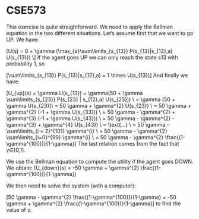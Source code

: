 # CSE573

This exercise is quite straightforward. We need to apply the Bellman equation in the two different situations. Let’s assume first that we want to go UP. We have:

\[U(s) = 0 + \gamma (\max_{a}\sum\limits_{s_{13}} P(s_{13}|s_{12},a) U(s_{13})) \\\]
If the agent goes UP we can only reach the state s13 with probability 1, so

\[\sum\limits_{s_{13}} P(s_{13}|s_{12},a) = 1 \times U(s_{13})\]
And finally we have:

\[U_{up}(s) = \gamma U(s_{13}) = \gamma(50 + \gamma \sum\limits_{s_{23}} P(s_{23} | s_{12},a) U(s_{23})) \\ = \gamma (50 + \gamma U(s_{23})) = 50 \gamma + \gamma^{2} U(s_{23}) \\ = 50 \gamma + \gamma^{2} (-1 + \gamma U(s_{33})) \\ = 50 \gamma - \gamma^{2} + \gamma^{3} (-1 + \gamma U(s_{43})) \\ = 50 \gamma - \gamma^{2} - \gamma^{3} + \gamma^{4} U(s_{43}) \\ = \text{...} \\ = 50 \gamma - \sum\limits_{i = 2}^{101} \gamma^{i} \\ = 50 \gamma - \gamma^{2} \sum\limits_{i=0}^{99} \gamma^{i} \\ = 50 \gamma - \gamma^{2} \frac{(1-\gamma^{100})}{1-\gamma}\]
The last relation comes from the fact that γ∈[0,1].

We use the Bellman equation to compute the utility if the agent goes DOWN. We obtain: \(U_{down}(s) = -50 \gamma + \gamma^{2} \frac{(1-\gamma^{100})}{1-\gamma}\)

We then need to solve the system (with a computer):

\[50 \gamma - \gamma^{2} \frac{(1-\gamma^{100})}{1-\gamma} = -50 \gamma + \gamma^{2} \frac{(1-\gamma^{100})}{1-\gamma}\]
to find the value of γ.
